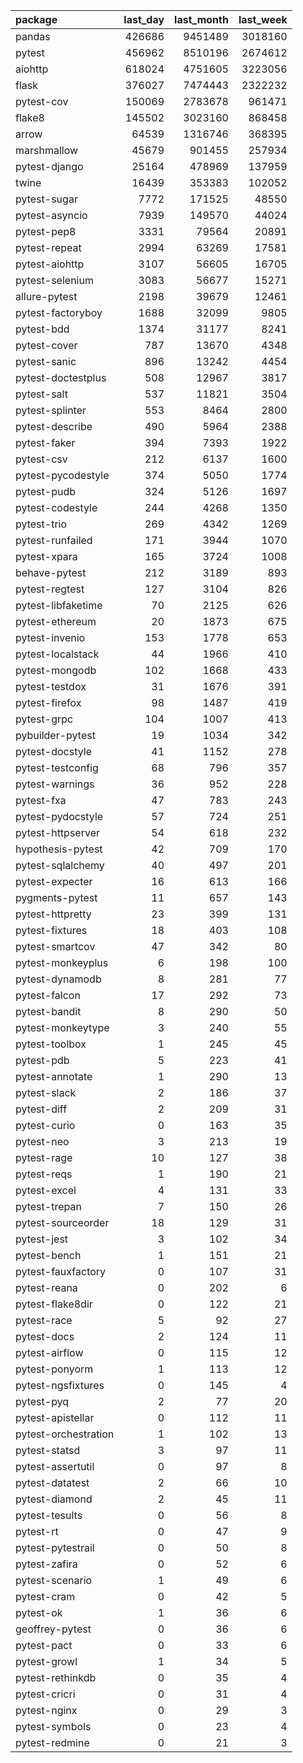 | package | last_day | last_month | last_week |
| :--- | ---: | ---: | ---: |
| pandas | 426686 | 9451489 | 3018160 |
| pytest | 456962 | 8510196 | 2674612 |
| aiohttp | 618024 | 4751605 | 3223056 |
| flask | 376027 | 7474443 | 2322232 |
| pytest-cov | 150069 | 2783678 | 961471 |
| flake8 | 145502 | 3023160 | 868458 |
| arrow | 64539 | 1316746 | 368395 |
| marshmallow | 45679 | 901455 | 257934 |
| pytest-django | 25164 | 478969 | 137959 |
| twine | 16439 | 353383 | 102052 |
| pytest-sugar | 7772 | 171525 | 48550 |
| pytest-asyncio | 7939 | 149570 | 44024 |
| pytest-pep8 | 3331 | 79564 | 20891 |
| pytest-repeat | 2994 | 63269 | 17581 |
| pytest-aiohttp | 3107 | 56605 | 16705 |
| pytest-selenium | 3083 | 56677 | 15271 |
| allure-pytest | 2198 | 39679 | 12461 |
| pytest-factoryboy | 1688 | 32099 | 9805 |
| pytest-bdd | 1374 | 31177 | 8241 |
| pytest-cover | 787 | 13670 | 4348 |
| pytest-sanic | 896 | 13242 | 4454 |
| pytest-doctestplus | 508 | 12967 | 3817 |
| pytest-salt | 537 | 11821 | 3504 |
| pytest-splinter | 553 | 8464 | 2800 |
| pytest-describe | 490 | 5964 | 2388 |
| pytest-faker | 394 | 7393 | 1922 |
| pytest-csv | 212 | 6137 | 1600 |
| pytest-pycodestyle | 374 | 5050 | 1774 |
| pytest-pudb | 324 | 5126 | 1697 |
| pytest-codestyle | 244 | 4268 | 1350 |
| pytest-trio | 269 | 4342 | 1269 |
| pytest-runfailed | 171 | 3944 | 1070 |
| pytest-xpara | 165 | 3724 | 1008 |
| behave-pytest | 212 | 3189 | 893 |
| pytest-regtest | 127 | 3104 | 826 |
| pytest-libfaketime | 70 | 2125 | 626 |
| pytest-ethereum | 20 | 1873 | 675 |
| pytest-invenio | 153 | 1778 | 653 |
| pytest-localstack | 44 | 1966 | 410 |
| pytest-mongodb | 102 | 1668 | 433 |
| pytest-testdox | 31 | 1676 | 391 |
| pytest-firefox | 98 | 1487 | 419 |
| pytest-grpc | 104 | 1007 | 413 |
| pybuilder-pytest | 19 | 1034 | 342 |
| pytest-docstyle | 41 | 1152 | 278 |
| pytest-testconfig | 68 | 796 | 357 |
| pytest-warnings | 36 | 952 | 228 |
| pytest-fxa | 47 | 783 | 243 |
| pytest-pydocstyle | 57 | 724 | 251 |
| pytest-httpserver | 54 | 618 | 232 |
| hypothesis-pytest | 42 | 709 | 170 |
| pytest-sqlalchemy | 40 | 497 | 201 |
| pytest-expecter | 16 | 613 | 166 |
| pygments-pytest | 11 | 657 | 143 |
| pytest-httpretty | 23 | 399 | 131 |
| pytest-fixtures | 18 | 403 | 108 |
| pytest-smartcov | 47 | 342 | 80 |
| pytest-monkeyplus | 6 | 198 | 100 |
| pytest-dynamodb | 8 | 281 | 77 |
| pytest-falcon | 17 | 292 | 73 |
| pytest-bandit | 8 | 290 | 50 |
| pytest-monkeytype | 3 | 240 | 55 |
| pytest-toolbox | 1 | 245 | 45 |
| pytest-pdb | 5 | 223 | 41 |
| pytest-annotate | 1 | 290 | 13 |
| pytest-slack | 2 | 186 | 37 |
| pytest-diff | 2 | 209 | 31 |
| pytest-curio | 0 | 163 | 35 |
| pytest-neo | 3 | 213 | 19 |
| pytest-rage | 10 | 127 | 38 |
| pytest-reqs | 1 | 190 | 21 |
| pytest-excel | 4 | 131 | 33 |
| pytest-trepan | 7 | 150 | 26 |
| pytest-sourceorder | 18 | 129 | 31 |
| pytest-jest | 3 | 102 | 34 |
| pytest-bench | 1 | 151 | 21 |
| pytest-fauxfactory | 0 | 107 | 31 |
| pytest-reana | 0 | 202 | 6 |
| pytest-flake8dir | 0 | 122 | 21 |
| pytest-race | 5 | 92 | 27 |
| pytest-docs | 2 | 124 | 11 |
| pytest-airflow | 0 | 115 | 12 |
| pytest-ponyorm | 1 | 113 | 12 |
| pytest-ngsfixtures | 0 | 145 | 4 |
| pytest-pyq | 2 | 77 | 20 |
| pytest-apistellar | 0 | 112 | 11 |
| pytest-orchestration | 1 | 102 | 13 |
| pytest-statsd | 3 | 97 | 11 |
| pytest-assertutil | 0 | 97 | 8 |
| pytest-datatest | 2 | 66 | 10 |
| pytest-diamond | 2 | 45 | 11 |
| pytest-tesults | 0 | 56 | 8 |
| pytest-rt | 0 | 47 | 9 |
| pytest-pytestrail | 0 | 50 | 8 |
| pytest-zafira | 0 | 52 | 6 |
| pytest-scenario | 1 | 49 | 6 |
| pytest-cram | 0 | 42 | 5 |
| pytest-ok | 1 | 36 | 6 |
| geoffrey-pytest | 0 | 36 | 6 |
| pytest-pact | 0 | 33 | 6 |
| pytest-growl | 1 | 34 | 5 |
| pytest-rethinkdb | 0 | 35 | 4 |
| pytest-cricri | 0 | 31 | 4 |
| pytest-nginx | 0 | 29 | 3 |
| pytest-symbols | 0 | 23 | 4 |
| pytest-redmine | 0 | 21 | 3 |
